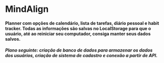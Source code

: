 # MindAlign
#### Planner com opções de calendário, lista de tarefas, diário pessoal e habit tracker. Todas as informações são salvas no LocalStorage para que o usuário, até ao reiniciar seu computador, consiga manter seus dados salvos.
##### Plano seguinte: criação de banco de dados para armazenar os dados dos usuários, criação de sistema de cadastro e conexão a partir de API.
